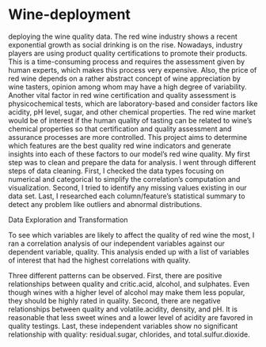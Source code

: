 # Wine-deployment
deploying the wine quality data.
The red wine industry shows a recent exponential growth as social drinking is on the rise. Nowadays, industry players are using product quality certifications to promote their products. This is a time-consuming process and requires the assessment given by human experts, which makes this process very expensive. Also, the price of red wine depends on a rather abstract concept of wine appreciation by wine tasters, opinion among whom may have a high degree of variability. Another vital factor in red wine certification and quality assessment is physicochemical tests, which are laboratory-based and consider factors like acidity, pH level, sugar, and other chemical properties. The red wine market would be of interest if the human quality of tasting can be related to wine’s chemical properties so that certification and quality assessment and assurance processes are more controlled. This project aims to determine which features are the best quality red wine indicators and generate insights into each of these factors to our model’s red wine quality.
My first step was to clean and prepare the data for analysis. I went through different steps of data cleaning. First, I checked the data types focusing on numerical and categorical to simplify the correlation’s computation and visualization. Second, I tried to identify any missing values existing in our data set. Last, I researched each column/feature’s statistical summary to detect any problem like outliers and abnormal distributions.

Data Exploration and Transformation

To see which variables are likely to affect the quality of red wine the most, I ran a correlation analysis of our independent variables against our dependent variable, quality. This analysis ended up with a list of variables of interest that had the highest correlations with quality.

Three different patterns can be observed. First, there are positive relationships between quality and critic.acid, alcohol, and sulphates. Even though wines with a higher level of alcohol may make them less popular, they should be highly rated in quality. Second, there are negative relationships between quality and volatile.acidity, density, and pH. It is reasonable that less sweet wines and a lower level of acidity are favored in quality testings. Last, these independent variables show no significant relationship with quality: residual.sugar, chlorides, and total.sulfur.dioxide.

